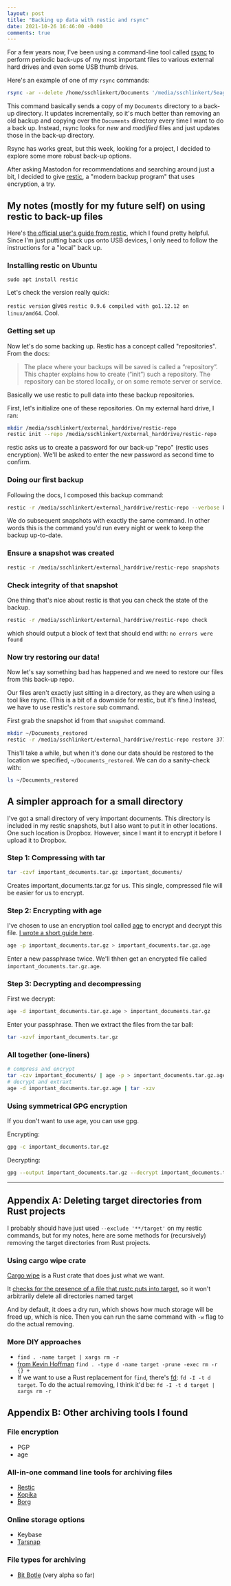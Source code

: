 ```yaml
---
layout: post
title: "Backing up data with restic and rsync"
date: 2021-10-26 16:46:00 -0400
comments: true
---
```


For a few years now, I've been using a command-line tool called [rsync](https://rsync.samba.org/) to perform periodic back-ups of my most important files to various external hard drives and even some USB thumb drives. 

Here's an example of one of my `rsync` commands:

```bash
rsync -ar --delete /home/sschlinkert/Documents '/media/sschlinkert/Seagate 4TB/back-ups-rsync/'
```

This command basically sends a copy of my `Documents` directory to a back-up directory. It updates incrementally, so it's much better than removing an old backup and copying over the `Documents` directory every time I want to do a back up. Instead, rsync looks for _new_ and _modified_ files and just updates those in the back-up directory.

Rsync has works great, but this week, looking for a project, I decided to explore some more robust back-up options. 

After asking Mastodon for recommendations and searching around just a bit, I decided to give [restic](https://restic.net/), a "modern backup program" that uses encryption, a try. 

## My notes (mostly for my future self) on using restic to back-up files

Here's [the official user's guide from restic](https://restic.readthedocs.io/en/latest/020_installation.html), which I found pretty helpful. Since I'm just putting back ups onto USB devices, I only need to follow the instructions for a "local" back up.

### Installing restic on Ubuntu

`sudo apt install restic`

Let's check the version really quick:

`restic version` gives `restic 0.9.6 compiled with go1.12.12 on linux/amd64`. Cool.

### Getting set up

Now let's do some backing up. Restic has a concept called "repositories". From the docs:

> The place where your backups will be saved is called a “repository”. This chapter explains how to create (“init”) such a repository. The repository can be stored locally, or on some remote server or service. 

Basically we use restic to pull data into these backup repositories. 

First, let's initialize one of these repositories. On my external hard drive, I ran:

```bash
mkdir /media/sschlinkert/external_harddrive/restic-repo
restic init --repo /media/sschlinkert/external_harddrive/restic-repo
```

restic asks us to create a password for our back-up "repo" (restic uses encryption). We'll be asked to enter the new password as second time to confirm.

### Doing our first backup

Following the docs, I composed this backup command:

```bash
restic -r /media/sschlinkert/external_harddrive/restic-repo --verbose backup /home/sschlinkert/
```

We do subsequent snapshots with exactly the same command. In other words this is the command you'd run every night or week to keep the backup up-to-date.

### Ensure a snapshot was created

```bash
restic -r /media/sschlinkert/external_harddrive/restic-repo snapshots
```

### Check integrity of that snapshot

One thing that's nice about restic is that you can check the state of the backup.

```bash
restic -r /media/sschlinkert/external_harddrive/restic-repo check
```

which should output a block of text that should end with: `no errors were found`

### Now try restoring our data!

Now let's say something bad has happened and we need to restore our files from this back-up repo. 

Our files aren't exactly just sitting in a directory, as they are when using a tool like rsync. (This is a bit of a downside for restic, but it's fine.) Instead, we have to use restic's `restore` sub command.

First grab the snapshot id from that `snapshot` command.

```bash
mkdir ~/Documents_restored
restic -r /media/sschlinkert/external_harddrive/restic-repo restore 37769142 --target ~/Documents_restored
```

This'll take a while, but when it's done our data should be restored to the location we specified, `~/Documents_restored`.  We can do a sanity-check with:

```bash
ls ~/Documents_restored
```

## A simpler approach for a small directory

I've got a small directory of very important documents. This directory is included in my restic snapshots, but I also want to put it in other locations. One such location is Dropbox. However, since I want it to encrypt it before I upload it to Dropbox.

### Step 1: Compressing with tar

```bash
tar -czvf important_documents.tar.gz important_documents/
```

Creates important_documents.tar.gz for us. This single, compressed file will be easier for us to encrypt.

### Step 2: Encrypting with age

I've chosen to use an encryption tool called [age](https://github.com/FiloSottile/age) to encrypt and decrypt this file. [I wrote a short guide here](https://sts10.github.io/2021/09/06/exploring-age-1-point-0.html).

```bash
age -p important_documents.tar.gz > important_documents.tar.gz.age
```

Enter a new passphrase twice. We'll thhen get an encrypted file called `important_documents.tar.gz.age`.

### Step 3: Decrypting and decompressing

First we decrypt:  

```bash
age -d important_documents.tar.gz.age > important_documents.tar.gz
```

Enter your passphrase. Then we extract the files from the tar ball:

```bash
tar -xzvf important_documents.tar.gz
```

### All together (one-liners)

```bash
# compress and encrypt
tar -czv important_documents/ | age -p > important_documents.tar.gz.age
# decrypt and extraxt
age -d important_documents.tar.gz.age | tar -xzv
```

### Using symmetrical GPG encryption

If you don't want to use age, you can use gpg. 

Encrypting:
```bash
gpg -c important_documents.tar.gz
```

Decrypting:
```bash
gpg --output important_documents.tar.gz --decrypt important_documents.tar.gz.gpg
```

--- 

## Appendix A: Deleting target directories from Rust projects

I probably should have just used `--exclude '**/target'` on my restic commands, but for my notes, here are some methods for (recursively) removing the target directories from Rust projects.

### Using cargo wipe crate

[Cargo wipe](https://github.com/mihai-dinculescu/cargo-wipe) is a Rust crate that does just what we want.
   
It [checks for the presence of a file that rustc puts into target](https://github.com/mihai-dinculescu/cargo-wipe/blob/ddbe3ab0c64feb15d1254c28d1b211cce17bb46d/src/dir_helpers.rs#L45), so it won't arbitrarily delete all directories named target 

And by default, it does a dry run, which shows how much storage will be freed up, which is nice. Then you can run the same command with `-w` flag to do the actual removing.

### More DIY approaches

- `find . -name target | xargs rm -r`
- [from Kevin Hoffman](https://twitter.com/KevinHoffman/status/1250077166982828033) `find . -type d -name target -prune -exec rm -r {} +`
- If we want to use a Rust replacement for `find`, there's [fd](https://github.com/sharkdp/fd): `fd -I -t d target`. To do the actual removing, I think it'd be: `fd -I -t d target | xargs rm -r`

## Appendix B: Other archiving tools I found

### File encryption
- PGP
- age

### All-in-one command line tools for archiving files
- [Restic](https://restic.net/)
- [Kopika](https://kopia.io/docs/) 
- [Borg](https://www.borgbackup.org/)

### Online storage options
- Keybase
- [Tarsnap](https://www.tarsnap.com/)

### File types for archiving
- [Bit Botle](https://code.lag.net/robey/bitbottle) (very alpha so far)
